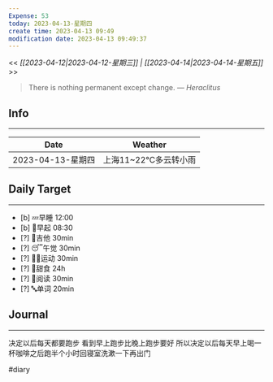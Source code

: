 ```yaml
---
Expense: 53
today: 2023-04-13-星期四
create time: 2023-04-13 09:49
modification date: 2023-04-13 09:49:37
---
```


<< *[[2023-04-12|2023-04-12-星期三]] | [[2023-04-14|2023-04-14-星期五]]* >>


> There is nothing permanent except change.
> — <cite>Heraclitus</cite>


## Info
***
| Date        | Weather      | 
| ----------- | ------------ |
| 2023-04-13-星期四 |  上海11~22℃多云转小雨 |


## Daily Target 
***
- [b] 💤早睡   12:00
- [b] 🌅早起    08:30
- [?] 🎵吉他    30min
- [?] 😴午觉    30min
- [?] 🏃‍♀️运动    30min  
- [?] 🚫甜食    24h
- [?] 📖阅读    30min 
- [?] 🔤单词    20min    


##  Journal
***
决定以后每天都要跑步
看到早上跑步比晚上跑步要好
所以决定以后每天早上喝一杯咖啡之后跑半个小时回寝室洗漱一下再出门



#diary